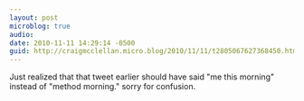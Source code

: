 ```yaml
---
layout: post
microblog: true
audio: 
date: 2010-11-11 14:29:14 -0500
guid: http://craigmcclellan.micro.blog/2010/11/11/t2805067627368450.html
---
```

Just realized that that tweet earlier should have said "me this morning" instead of "method morning." sorry for confusion.
